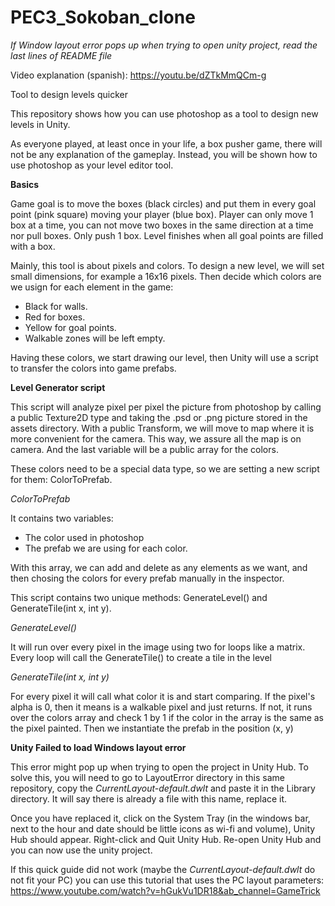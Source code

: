 # PEC3_Sokoban_clone
_If Window layout error pops up when trying to open unity project, read the last lines of README file_

Video explanation (spanish): https://youtu.be/dZTkMmQCm-g

Tool to design levels quicker

This repository shows how you can use photoshop as a tool to design new levels in Unity.

As everyone played, at least once in your life, a box pusher game, there will not be any explanation of the gameplay. Instead, you will be shown how to use photoshop as your level editor tool.

**Basics**

Game goal is to move the boxes (black circles) and put them in every goal point (pink square) moving your player (blue box). Player can only move 1 box at a time, you can not move two boxes in the same direction at a time nor pull boxes. Only push 1 box. Level finishes when all goal points are filled with a box.

Mainly, this tool is about pixels and colors. To design a new level, we will set small dimensions, for example a 16x16 pixels. Then decide which colors are we usign for each element in the game:
- Black for walls.
- Red for boxes.
- Yellow for goal points.
- Walkable zones will be left empty.

Having these colors, we start drawing our level, then Unity will use a script to transfer the colors into game prefabs.

**Level Generator script**

This script will analyze pixel per pixel the picture from photoshop by calling a public Texture2D type and taking the .psd or .png picture stored in the assets directory.
With a public Transform, we will move to map where it is more convenient for the camera. This way, we assure all the map is on camera. And the last variable will be a public array for the colors.

These colors need to be a special data type, so we are setting a new script for them: ColorToPrefab.

_ColorToPrefab_

It contains two variables:
- The color used in photoshop
- The prefab we are using for each color.

With this array, we can add and delete as any elements as we want, and then chosing the colors for every prefab manually in the inspector.

This script contains two unique methods: GenerateLevel() and GenerateTile(int x, int y).

_GenerateLevel()_

It will run over every pixel in the image using two for loops like a matrix. Every loop will call the GenerateTile() to create a tile in the level

_GenerateTile(int x, int y)_

For every pixel it will call what color it is and start comparing. If the pixel's alpha is 0, then it means is a walkable pixel and just returns. If not, it runs over the colors array and check 1 by 1 if the color in the array is the same as the pixel painted. Then we instantiate the prefab in the position (x, y)

**Unity Failed to load Windows layout error**

This error might pop up when trying to open the project in Unity Hub. To solve this, you will need to go to LayoutError directory in this same repository, copy the _CurrentLayout-default.dwlt_ and paste it in the Library directory. It will say there is already a file with this name, replace it.

Once you have replaced it, click on the System Tray (in the windows bar, next to the hour and date should be little icons as wi-fi and volume), Unity Hub should appear. Right-click and Quit Unity Hub. Re-open Unity Hub and you can now use the unity project.

If this quick guide did not work (maybe the _CurrentLayout-default.dwlt_ do not fit your PC) you can use this tutorial that uses the PC layout parameters: https://www.youtube.com/watch?v=hGukVu1DR18&ab_channel=GameTrick
